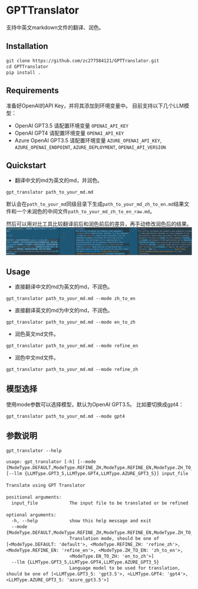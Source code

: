 # GPTTranslator
支持中英文markdown文件的翻译、润色。

## Installation
```shell
git clone https://github.com/zc277584121/GPTTranslator.git
cd GPTTranslator
pip install .
```

## Requirements
准备好OpenAI的API Key，并将其添加到环境变量中。
目前支持以下几个LLM模型：
- OpenAI GPT3.5 请配置环境变量 `OPENAI_API_KEY`
- OpenAI GPT4 请配置环境变量 `OPENAI_API_KEY`
- Azure OpenAI GPT3.5 请配置环境变量 `AZURE_OPENAI_API_KEY`, `AZURE_OPENAI_ENDPOINT`, `AZURE_DEPLOYMENT`, `OPENAI_API_VERSION`

## Quickstart
- 翻译中文的md为英文的md，并润色。
```shell
gpt_translator path_to_your_md.md
```
默认会在`path_to_your_md`同级目录下生成`path_to_your_md_zh_to_en.md`结果文件和一个未润色的中间文件`path_to_your_md_zh_to_en_raw.md`。

然后可以用对比工具比较翻译前后和润色前后的差异，再手动修改润色后的结果。
![](imgs/comparing_screenshot.png)

## Usage
- 直接翻译中文的md为英文的md，不润色。
```shell
gpt_translator path_to_your_md.md --mode zh_to_en
```

- 直接翻译英文的md为中文的md，不润色。
```shell
gpt_translator path_to_your_md.md --mode en_to_zh
```

- 润色英文md文件。
```shell
gpt_translator path_to_your_md.md --mode refine_en
```

- 润色中文md文件。
```shell
gpt_translator path_to_your_md.md --mode refine_zh
```

## 模型选择
使用mode参数可以选择模型，默认为OpenAI GPT3.5。
比如要切换成gpt4：
```shell
gpt_translator path_to_your_md.md --mode gpt4
```

## 参数说明
```shell
gpt_translator --help
```
```text
usage: gpt_translator [-h] [--mode {ModeType.DEFAULT,ModeType.REFINE_ZH,ModeType.REFINE_EN,ModeType.ZH_TO_EN,ModeType.EN_TO_ZH}] [--llm {LLMType.GPT3_5,LLMType.GPT4,LLMType.AZURE_GPT3_5}] input_file

Translate using GPT Translator

positional arguments:
  input_file            The input file to be translated or be refined

optional arguments:
  -h, --help            show this help message and exit
  --mode {ModeType.DEFAULT,ModeType.REFINE_ZH,ModeType.REFINE_EN,ModeType.ZH_TO_EN,ModeType.EN_TO_ZH}
                        Translation mode, should be one of [<ModeType.DEFAULT: 'default'>, <ModeType.REFINE_ZH: 'refine_zh'>, <ModeType.REFINE_EN: 'refine_en'>, <ModeType.ZH_TO_EN: 'zh_to_en'>,
                        <ModeType.EN_TO_ZH: 'en_to_zh'>]
  --llm {LLMType.GPT3_5,LLMType.GPT4,LLMType.AZURE_GPT3_5}
                        Language model to be used for translation, should be one of [<LLMType.GPT3_5: 'gpt3.5'>, <LLMType.GPT4: 'gpt4'>, <LLMType.AZURE_GPT3_5: 'azure_gpt3.5'>]
```